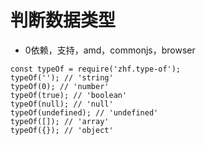 # 判断数据类型
* 0依赖，支持，amd，commonjs，browser
```
const typeOf = require('zhf.type-of');
typeOf(''); // 'string'
typeOf(0); // 'number'
typeOf(true); // 'boolean'
typeOf(null); // 'null'
typeOf(undefined); // 'undefined'
typeOf([]); // 'array'
typeOf({}); // 'object'
```
